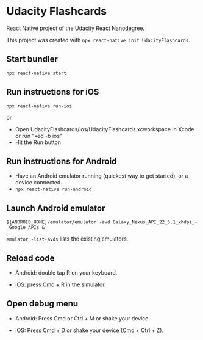 # Udacity Flashcards

React Native project of the [Udacity React Nanodegree](https://www.udacity.com/course/react-nanodegree--nd019).

This project was created with `npx react-native init UdacityFlashcards`.


## Start bundler

`npx react-native start`


## Run instructions for iOS

`npx react-native run-ios`

or
- Open UdacityFlashcards/ios/UdacityFlashcards.xcworkspace in Xcode or run "xed -b ios"
- Hit the Run button


## Run instructions for Android

- Have an Android emulator running (quickest way to get started), or a device connected.
- `npx react-native run-android`


## Launch Android emulator

`${ANDROID_HOME}/emulator/emulator -avd Galaxy_Nexus_API_22_5.1_xhdpi_-_Google_APIs &`

`emulator -list-avds` lists the existing emulators.


## Reload code

- Android: double tap R on your keyboard.

- iOS: press Cmd + R in the simulator.


## Open debug menu

- Android: Press Cmd or Ctrl + M or shake your device.

- iOS: Press Cmd + D or shake your device (Cmd + Ctrl + Z).
